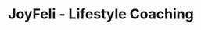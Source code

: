 ---
layout: layouts/base.njk
title: "JoyFeli - Lifestyle Coaching"
locale: "en"
pageKey: "lifestyleCoaching"
---